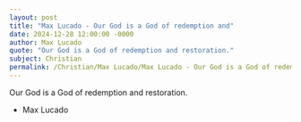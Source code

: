 ```yaml
---
layout: post
title: "Max Lucado - Our God is a God of redemption and"
date: 2024-12-28 12:00:00 -0000
author: Max Lucado
quote: "Our God is a God of redemption and restoration."
subject: Christian
permalink: /Christian/Max Lucado/Max Lucado - Our God is a God of redemption and
---
```


Our God is a God of redemption and restoration.

- Max Lucado
